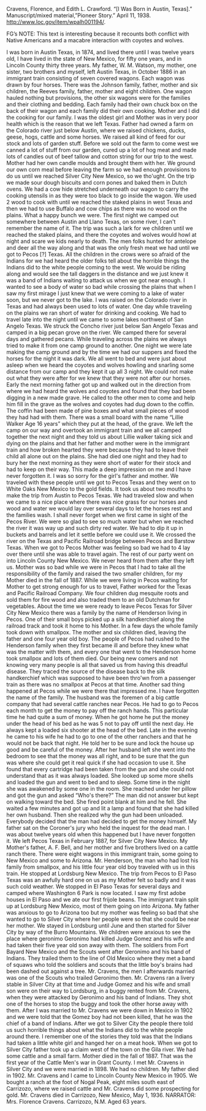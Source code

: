 
Cravens, Florence, and Edith L. Crawford. “[I Was Born in Austin, Texas].” Manuscript/mixed material,”Pioneer Story.” April 11, 1938. http://www.loc.gov/item/wpalh001194/.


FG’s NOTE: This text is interesting because it recounts both conflict with Native Americans and a macabre interaction with coyotes and wolves. 


I was born in Austin Texas, in 1874, and lived there until I was twelve years old, I have lived in the state of New Mexico, for fifty one years, and in Lincoln County thirty three years. 
My father, W. M. Watson, my mother, one sister, two brothers and myself, left Austin Texas, in October 1886 in an immigrant train consisting of seven covered wagons. Each wagon was drawn by four horses. There was the Johnson family, father, mother and six children, the Reeves family, father, mother and eight children. 
One wagon hauled nothing but provisions, the other six wagons were for the families and their clothing and bedding. Each family had their own chuck box on the back of their wagon and each family did their own cooking. Mother and I did the cooking for our family. I was the oldest girl and Mother was in very poor health which is the reason that we left Texas. Father had owned a farm on the Colorado river just below Austin, where we raised chickens, ducks, geese, hogs, cattle and some horses. We raised all kind of feed for our stock and lots of garden stuff. Before we sold out the farm to come west we canned a lot of stuff from our garden, cured up a lot of hog meat and made lots of candles out of beef tallow and cotton string for our trip to the west. Mother had her own candle moulds and brought them with her. We ground our own corn meal before leaving the farm so we had enough provisions to do us until we reached Silver City New Mexico, so we tho'ught. On the trip we made sour dough biscuits and corn pones and baked them in Dutch ovens. We had a cow hide stretched underneath our wagon to carry the cooking utensils in as they were too black to go inside the wagon. We used 2 wood to cook with until we reached the staked plains in west Texas and then we had to use Buffalo and cow chips as there was no wood on the plains. What a happy bunch we were. The first night we camped out somewhere between Austin and Llano Texas, on some river, I can't remember the name of it. The trip was such a lark for we children until we reached the staked plains, and there the coyotes and wolves would howl at night and scare we kids nearly to death. The men folks hunted for antelope and deer all the way along and that was the only fresh meat we had until we got to Pecos [?] Texas. All the children in the crows were so afraid of the Indians for we had heard the older folks tell about the horrible things the Indians did to the white people coming to the west. We would be riding along and would see the tall daggers in the distance and we just knew it was a band of Indians waiting to attack us when we got near enough. I wanted to see a body of water so bad while crossing the plains that when I saw my first mirage I just knew that we were coming to a lake of water soon, but we never got to the lake. I was raised on the Colorado river in Texas and had always been used to lots of water. One day while traveling on the plains we ran short of water for drinking and cooking. We had to travel late into the night until we came to some lakes northwest of San Angelo Texas. We struck the Concho river just below San Angelo Texas and camped in a big pecan grove on the river. We camped there for several days and gathered pecans. While traveling across the plains we always tried to make it from one camp ground to another. One night we were late making the camp ground and by the time we had our suppers and fixed the horses for the night it was dark. We all went to bed and were just about asleep when we heard the coyotes and wolves howling and snarling some distance from our camp and they kept it up all 3 night. We could not make out what they were after for we knew that they were not after our horses. Early the next morning father got up and walked out in the direction from where we had heard the wolves and coyotes and found that they bad been digging in a new made grave. He called to the other men to come and help him fill in the grave as the wolves and coyotes had dug down to the coffin. The coffin had been made of pine boxes and what small pieces of wood they had had with them. There was a small board with the name “Lillie Walker Age 16 years” which they put at the head, of the grave. We left the camp on our way and overtook an immigrant train and we all camped together the next night and they told us about Lillie walker taking sick and dying on the plains and that her father and mother were in the immigrant train and how broken hearted they were because they had to leave their child all alone out on the plains. She had died one night and they had to bury her the next morning as they were short of water for their stock and had to keep on their way. This made a deep impression on me and I have never forgotten it. I was so sorry for the girl's father and mother. We traveled with these people until we got to Pecos Texas and they went on to White Oaks New Mexico to the gold fields. It took us about two mouths to make the trip from Austin to Pecos Texas. We had traveled slow and when we came to a nice place where there was nice grass for our horses and wood and water we would lay over several days to let the horses rest and the families wash. 
I shall never forget when we first came in sight of the Pecos River. We were so glad to see so much water but when we reached the river it was way up and such dirty red water. We had to dip it up in buckets and barrels and let it settle before we could use it. We crossed the river on the Texas and Pacific Railroad bridge between Pecos and Barstow Texas. When we got to Pecos Mother was feeling so bad we had to 4 lay over there until she was able to travel again. The rest of our party went on into Lincoln County New Mexico. We never heard from them after they left us. Mother was so bad while we were in Pecos that I had to take all the responsibility of the family and raised the two smaller children, for my Mother died in the fall of 1887. 
While we were living in Pecos waiting for Mother to get strong enough for us to travel, Father worked for the Texas and Pacific Railroad Company. We four children dug mesquite roots and sold them for fire wood and also traded them to an old Dutchman for vegetables. About the time we were ready to leave Pecos Texas for Silver City New Mexico there was a family by the name of Henderson living in Pecos. One of their small boys picked up a silk handkerchief along the railroad track and took it home to his Mother. In a few days the whole family took down with smallpox. The mother and six children died, leaving the father and one four year old boy. The people of Pecos had rushed to the Henderson family when they first became ill and before they knew what was the matter with them, and every one that went to the Henderson home took smallpox and lots of them died. Our being new comers and not knowing very many people is all that saved us from having this dreadful disease. They traced the source of the disease back to the silk handkerchief which was supposed to have been thro'wn from a passenger train as there was no smallpox at Pecos at that time. 
Another sad thing happened at Pecos while we were there that impressed me. I have forgotten the name of the family. The husband was the foremen of a big cattle company that had several cattle ranches near Pecos. He had to go to Pecos each month to get the money to pay off the ranch hands. This particular time he had quite a sum of money. When he got home he put the money under the head of his bed as he was 5 not to pay off until the next day. He always kept a loaded six shooter at the head of the bed. Late in the evening he came to his wife he had to go to one of the other ranchers and that he would not be back that night. He told her to be sure and lock the house up good and be careful of the money. After her husband left she went into the bedroom to see that the money was all right, and to be sure that the gun was where she could get it real quick if she had occasion to use it. She found that every cartridge had been taken from the gun and she could not understand that as it was always loaded. She looked up some more shells and loaded the gun and went to bed and to sleep. 
Some time in the night she was awakened by some one in the room. She reached under her pillow and got the gun and asked “Who's there?” The man did not answer but kept on walking toward the bed. She fired point blank at him and he fell. She waited a few minutes and got up and lit a lamp and found that she had killed her own husband. Then she realized why the gun had been unloaded. Everybody decided that the man had decided to get the money himself. My father sat on the Coroner's jury who held the inquest for the dead man. I was about twelve years old when this happened but I have never forgotten it. 
We left Pecos Texas in February 1887, for Silver City New Mexico. 
My Mother's father, A. F. Bell, and her mother and five brothers lived on a cattle ranch there. There were eight wagons in this immigrant train, some going to New Mexico and some to Arizona. Mr. Henderson, the man who had lost his family from smallpox, and his little four year old boy traveled with us in this train. He stopped at Lordsburg New Mexico. The trip from Pecos to El Paso Texas was an awfully hard one on us as my Mother felt so badly and it was such cold weather. We stopped in El Paso Texas for several days and camped where Washington 6 Park is now located. I saw my first adobe houses in El Paso and we ate our first frijole beans. The immigrant train split up at Lordsburg New Mexico, most of them going on into Arizona. My father was anxious to go to Arizona too but my mother was feeling so bad that she wanted to go to Silver City where her people were so that she could be near her mother. We stayed in Lordsburg until June and then started for Silver City by way of the Burro Mountains. We children were anxious to see the place where geronimo Geronimo had killed Judge Gomez and his wife and had taken their five year old son away with them. The soldiers from Fort Bayard New Mexico and the Scouts went after Geronimo and his band of Indians. They trailed them to the line of Old Mexico where they met a band of squaws who told the soldiers and scouts that the little boy's brains had been dashed out against a tree. Mr. Cravens, the men I afterwards married was one of the Scouts who trailed Geronimo then. Mr. Cravens ran a livery stable in Silver City at that time and Judge Gomez and his wife and small son were on their way to Lordsburg, in a buggy rented from Mr. Cravens, when they were attacked by Geronimo and his band of Indians. They shot one of the horses to stop the buggy and took the other horse away with them. After I was married to Mr. Cravens we were down in Mexico in 1902 and we were told that the Gomez boy had not been killed, that he was the chief of a band of Indians. 
After we got to Silver City the people there told us such horrible things about what the Indians did to the white people around there. I remember one of the stories they told was that the Indians had taken a little white girl and hanged her on a meat hook. 
When we got to Silver City father took up a claim west of the town on the Gila river. We had some cattle and a small farm. Mother died in the fall of 1887. That was the first year of the Cattle Men's war in Grant County. 
I met Mr. Cravens in Silver City and we were married in 1898. We had no children. My father died in 1902. Mr. Cravens and I came to Lincoln County New Mexico in 1905. We bought a ranch at the foot of Nogal Peak, eight miles south east of Carrizozo, where we raised cattle and Mr. Cravens did some prospecting for gold. Mr. Cravens died in Carrizozo, New Mexico, May 1, 1936. 
NARRATOR: Mrs. Florence Cravens. Carrizozo, N.M. Aged 63 years. 

